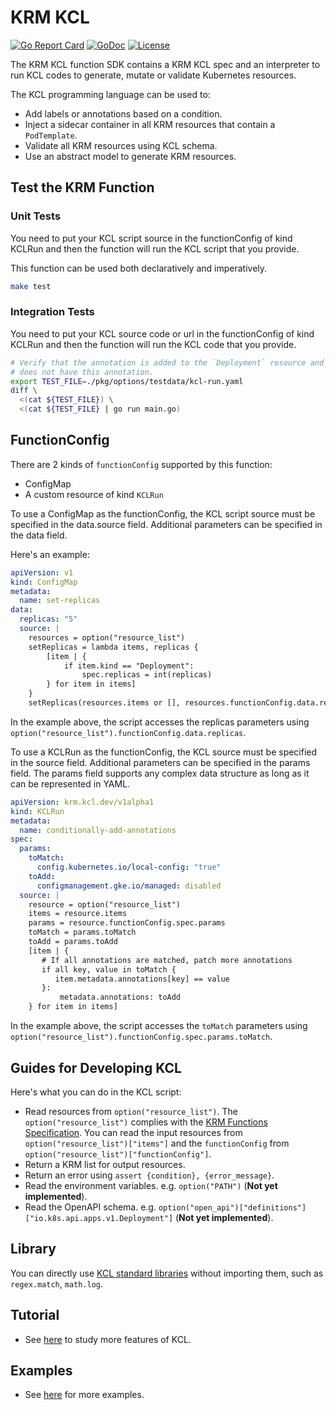 # KRM KCL

[![Go Report Card](https://goreportcard.com/badge/kcl-lang.io/krm-kcl)](https://goreportcard.com/report/kcl-lang.io/krm-kcl)
[![GoDoc](https://godoc.org/kcl-lang.io/krm-kcl?status.svg)](https://godoc.org/kcl-lang.io/krm-kcl)
[![License](https://img.shields.io/badge/License-Apache%202.0-blue.svg)](https://kcl-lang.io/krm-kcl/blob/main/LICENSE)

The KRM KCL function SDK contains a KRM KCL spec and an interpreter to run KCL codes to generate, mutate or validate Kubernetes resources.

The KCL programming language can be used to:

+ Add labels or annotations based on a condition.
+ Inject a sidecar container in all KRM resources that contain a `PodTemplate`.
+ Validate all KRM resources using KCL schema.
+ Use an abstract model to generate KRM resources.

## Test the KRM Function

### Unit Tests

You need to put your KCL script source in the functionConfig of kind KCLRun and then the function will run the KCL script that you provide.

This function can be used both declaratively and imperatively.

```bash
make test
```

### Integration Tests

You need to put your KCL source code or url in the functionConfig of kind KCLRun and then the function will run the KCL code that you provide.

```bash
# Verify that the annotation is added to the `Deployment` resource and the other resource `Service` 
# does not have this annotation.
export TEST_FILE=./pkg/options/testdata/kcl-run.yaml
diff \
  <(cat ${TEST_FILE}) \
  <(cat ${TEST_FILE} | go run main.go)
```

## FunctionConfig

There are 2 kinds of `functionConfig` supported by this function:

+ ConfigMap
+ A custom resource of kind `KCLRun`

To use a ConfigMap as the functionConfig, the KCL script source must be specified in the data.source field. Additional parameters can be specified in the data field.

Here's an example:

```yaml
apiVersion: v1
kind: ConfigMap
metadata:
  name: set-replicas
data:
  replicas: "5"
  source: |
    resources = option("resource_list")
    setReplicas = lambda items, replicas {
        [item | {
            if item.kind == "Deployment": 
                spec.replicas = int(replicas)
        } for item in items]
    }
    setReplicas(resources.items or [], resources.functionConfig.data.replicas)
```

In the example above, the script accesses the replicas parameters using `option("resource_list").functionConfig.data.replicas`.

To use a KCLRun as the functionConfig, the KCL source must be specified in the source field. Additional parameters can be specified in the params field. The params field supports any complex data structure as long as it can be represented in YAML.

```yaml
apiVersion: krm.kcl.dev/v1alpha1
kind: KCLRun
metadata:
  name: conditionally-add-annotations
spec:
  params:
    toMatch:
      config.kubernetes.io/local-config: "true"
    toAdd:
      configmanagement.gke.io/managed: disabled
  source: |
    resource = option("resource_list")
    items = resource.items
    params = resource.functionConfig.spec.params
    toMatch = params.toMatch
    toAdd = params.toAdd
    [item | {
       # If all annotations are matched, patch more annotations
       if all key, value in toMatch {
          item.metadata.annotations[key] == value
       }:
           metadata.annotations: toAdd
    } for item in items]
```

In the example above, the script accesses the `toMatch` parameters using `option("resource_list").functionConfig.spec.params.toMatch`.

## Guides for Developing KCL

Here's what you can do in the KCL script:

+ Read resources from `option("resource_list")`. The `option("resource_list")` complies with the [KRM Functions Specification](https://github.com/kubernetes-sigs/kustomize/blob/master/cmd/config/docs/api-conventions/functions-spec.md#krm-functions-specification). You can read the input resources from `option("resource_list")["items"]` and the `functionConfig` from `option("resource_list")["functionConfig"]`.
+ Return a KRM list for output resources.
+ Return an error using `assert {condition}, {error_message}`.
+ Read the environment variables. e.g. `option("PATH")` (**Not yet implemented**).
+ Read the OpenAPI schema. e.g. `option("open_api")["definitions"]["io.k8s.api.apps.v1.Deployment"]` (**Not yet implemented**).

## Library

You can directly use [KCL standard libraries](https://kcl-lang.io/docs/reference/model/overview) without importing them, such as `regex.match`, `math.log`.

## Tutorial

+ See [here](https://kcl-lang.io/docs/reference/lang/tour) to study more features of KCL.

## Examples

+ See [here](./examples/README.md) for more examples.
